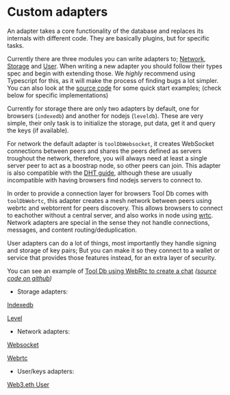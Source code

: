 # Custom adapters

An adapter takes a core functionality of the database and replaces its internals with different code. They are basically plugins, but for specific tasks.

Currently there are three modules you can write adapters to; [Network](https://github.com/Manwe-777/tool-db/blob/main/src/adapters-base/networkAdapter.ts), [Storage](https://github.com/Manwe-777/tool-db/blob/main/src/adapters-base/storageAdapter.ts) and [User](https://github.com/Manwe-777/tool-db/blob/main/src/adapters-base/userAdapter.ts). When writing a new adapter you should follow their types spec and begin with extending those. We *highly* recommend using Typescript for this, as it will make the process of finding bugs a lot simpler. You can also look at the [source code](https://github.com/Manwe-777/tool-db/tree/main/src) for some quick start examples; (check below for specific implementations)

Currently for storage there are only two adapters by default, one for browsers (`indexedb`) and another for nodejs (`leveldb`). These are very simple, their only task is to initialize the storage, put data, get it and query the keys (if available).

For network the default adapter is `toolDbWebsocket`, it creates WebSocket connections between peers and shares the peers defined as servers troughout the network, therefore, you will always need at least a single server peer to act as a boostrap node, so other peers can join. This adapter is also compatible with the [DHT guide](nodejs-dht-discovery.html#nodejs-dht-discovery), although these are usually incompatible with having browsers find nodejs servers to connect to.

In order to provide a connection layer for browsers Tool Db comes with `toolDbWebrtc`, this adapter creates a mesh network between peers using webrtc and webtorrent for peers discovery. This allows browsers to connect to eachother without a central server, and also works in node using [wrtc](https://www.npmjs.com/package/wrtc). Network adapters are special in the sense they not handle connections, messages, and content routing/deduplication. 

User adapters can do a lot of things, most importantly they handle signing and storage of key pairs; But you can make it so they connect to a wallet or service that provides those features instead, for an extra layer of security.

You can see an example of [Tool Db using WebRtc to create a chat](https://tool-db-chat.on.fleek.co/) _([source code on github](https://github.com/Manwe-777/tool-db-chat))_


- Storage adapters:

[Indexedb](https://github.com/Manwe-777/tool-db/blob/main/src/adapters/toolDbIndexedb.ts)

[Level](https://github.com/Manwe-777/tool-db/blob/main/src/adapters/toolDbLeveldb.ts)

- Network adapters:

[Websocket](https://github.com/Manwe-777/tool-db/blob/main/src/adapters/toolDbWebsocket.ts)

[Webrtc](https://github.com/Manwe-777/tool-db/blob/main/src/adapters/toolDbWebrtc.ts)

- User/keys adapters:

[Web3.eth User](https://github.com/Manwe-777/tool-db/blob/main/src/adapters/toolDbWeb3User.ts)

